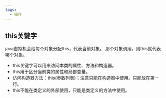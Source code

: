 ```yaml
---
tags:
  - 操作
---
```

## this关键字

java虚拟机会给每个对象分配this，代表当前对象。
那个对象调用，则this就代表哪个对象。

- this关键字可以用来访问本类的属性、方法和构造器。
- this用于区分当前类的属性和局部变量。
- 访问构造器方法：this(参数列表)；注意只能在构造器中使用。只能放在第一行。
- this不能在类定义的外部使用，只能是类定义的方法中使用。
